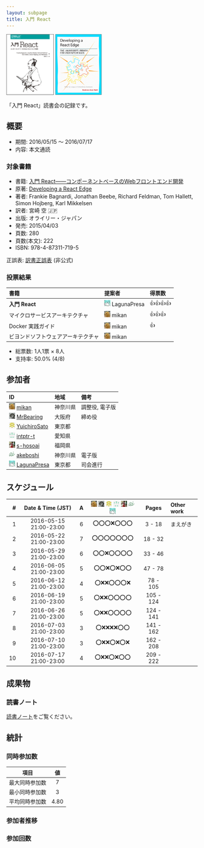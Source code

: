 ```yaml
---
layout: subpage
title: 入門 React
---
```


[![入門 React](/images/cover-react.png)](http://www.amazon.co.jp/dp/4873117194/)
[![Developing a React Edge](/images/cover-react-edge.png)](http://www.amazon.com/dp/B01E2NUUQY/)

「入門 React」読書会の記録です。

## 概要

* 期間: 2016/05/15 ～ 2016/07/17
* 内容: 本文通読

### 対象書籍

* 書籍: [入門 React――コンポーネントベースのWebフロントエンド開発](https://www.oreilly.co.jp/books/9784873117195/)
* 原著: [Developing a React Edge](http://shop.oreilly.com/product/9781939902122.do)
* 著者: Frankie Bagnardi, Jonathan Beebe, Richard Feldman, Tom Hallett, Simon Hojberg, Karl Mikkelsen
* 訳者: 宮崎 空 :jp:
* 出版: オライリー・ジャパン
* 発売: 2015/04/03
* 頁数: 280
* 頁数(本文): 222
* ISBN: 978-4-87311-719-5

正誤表: [訳書正誤表](http://public-errata.appspot.com/errata/book/9784873117195/) (非公式)

### 投票結果

| 書籍                                 | 提案者                                            | 得票数         |
|:-------------------------------------|:--------------------------------------------------|:---------------|
| **入門 React**                       | ![](/images/users/LagunaPresa_16.png) LagunaPresa |:+1::+1::+1::+1:|
| マイクロサービスアーキテクチャ       | ![](/images/users/mikan_16.png) mikan             |:+1::+1::+1:    |
| Docker 実践ガイド                    | ![](/images/users/mikan_16.png) mikan             |:+1:            |
| ビヨンドソフトウェアアーキテクチャ   | ![](/images/users/mikan_16.png) mikan             |                |

* 総票数: 1人1票 × 8人
* 支持率: 50.0% (4/8)

## 参加者

| ID                                                                                     | 地域     | 備考             |
|:---------------------------------------------------------------------------------------|:---------|:-----------------|
| ![](/images/users/mikan_16.png) [mikan](https://github.com/mikan)                      | 神奈川県 | 調整役, 電子版   |
| ![](/images/users/MrBearing_16.png) [MrBearing](https://github.com/MrBearing)          | 大阪府   | 締め役           |
| ![](/images/users/YuichiroSato_16.png) [YuichiroSato](https://github.com/YuichiroSato) | 東京都   |                  |
| ![](/images/users/intptr-t_16.png) [intptr-t](https://github.com/intptr-t)             | 愛知県   |                  |
| ![](/images/users/s-hosoai_16.png) [s-hosoai](https://github.com/s-hosoai)             | 福岡県   |                  |
| ![](/images/users/akeboshi_16.png) [akeboshi](https://github.com/akeboshi)             | 神奈川県 |  電子版          |
| ![](/images/users/LagunaPresa_16.png) [LagunaPresa](https://github.com/LagunaPresa)    | 東京都   | 司会進行         |

## スケジュール

| # | Date & Time (JST) | A | ![](/images/users/mikan_16.png) ![](/images/users/MrBearing_16.png) ![](/images/users/YuichiroSato_16.png) ![](/images/users/intptr-t_16.png) ![](/images/users/s-hosoai_16.png) ![](/images/users/akeboshi_16.png) ![](/images/users/LagunaPresa_16.png) | Pages | Other work |
|---:|:----------------------:|:-:|:---------------------:|:---------:|:--------------------|
|  1 | 2016-05-15 21:00-23:00 | 6 | :o::o::o::x::o::o::o: |   3 -  18 | まえがき            |
|  2 | 2016-05-22 21:00-23:00 | 7 | :o::o::o::o::o::o::o: |  18 -  32 |                     |
|  3 | 2016-05-29 21:00-23:00 | 6 | :o::o::x::o::o::o::o: |  33 -  46 |                     |
|  4 | 2016-06-05 21:00-23:00 | 5 | :o::o::x::o::x::o::o: |  47 -  78 |                     |
|  5 | 2016-06-12 21:00-23:00 | 4 | :o::x::x::o::o::o::x: |  78 - 105 |                     |
|  6 | 2016-06-19 21:00-23:00 | 5 | :o::x::x::o::o::o::o: | 105 - 124 |                     |
|  7 | 2016-06-26 21:00-23:00 | 5 | :o::x::x::o::o::o::o: | 124 - 141 |                     |
|  8 | 2016-07-03 21:00-23:00 | 3 | :o::x::x::x::x::o::o: | 141 - 162 |                     |
|  9 | 2016-07-10 21:00-23:00 | 3 | :o::x::x::o::x::o::x: | 162 - 208 |                     |
| 10 | 2016-07-17 21:00-23:00 | 4 | :o::x::x::o::x::o::o: | 209 - 222 |                     |


## 成果物

### 読書ノート

[読書ノート](/note/5-react)をご覧ください。

## 統計

### 同時参加数

| 項目 | 値 |
|:----:|:--:|
| 最大同時参加数 | 7 |
| 最小同時参加数 | 3 |
| 平均同時参加数 | 4.80 |

### 参加者推移

<canvas id="timesChart" width="400" height="200"></canvas>

### 参加回数

<canvas id="attendeesChart" width="400" height="200"></canvas>

<script>
var timesChart = new Chart(document.getElementById("timesChart").getContext('2d'), {
  type: 'line',
  data: {
    labels: Array.apply(1, Array(10)).map(function(_, b) { return b + 1; }),
    datasets: [{
      label: '参加者数',
      data: [6, 7, 6, 5, 4, 5, 5, 3, 3, 4],
      backgroundColor: colors
    }]
  },
  options: lineChartOptions
});
var attendeesChart = new Chart(document.getElementById("attendeesChart").getContext('2d'), {
  type: 'horizontalBar',
  data: {
    labels: ["mikan", "akeboshi", "intptr-t", "LagunaPresa", "s-hosoai", "MrBearing", "YuichiroSato"],
    datasets: [{
      label: '参加回数',
      data: [10, 10, 8, 8, 6, 4, 2],
      backgroundColor: colors
    }]
  },
  options: horizontalBarChartOptions
});
</script>
